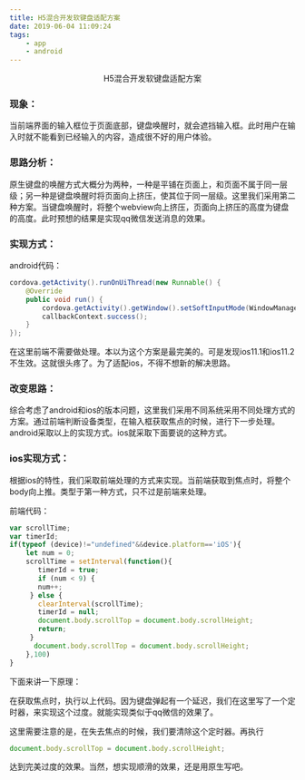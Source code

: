 ```yaml
---
title: H5混合开发软键盘适配方案
date: 2019-06-04 11:09:24
tags:  
    - app 
    - android             
---
```


<center>H5混合开发软键盘适配方案</center>
 <!-- more -->
 
### 现象：

​	当前端界面的输入框位于页面底部，键盘唤醒时，就会遮挡输入框。此时用户在输入时就不能看到已经输入的内容，造成很不好的用户体验。

### 思路分析：

​	原生键盘的唤醒方式大概分为两种，一种是平铺在页面上，和页面不属于同一层级；另一种是键盘唤醒时将页面向上挤压，使其位于同一层级。这里我们采用第二种方案。当键盘唤醒时，将整个webview向上挤压，页面向上挤压的高度为键盘的高度。此时预想的结果是实现qq微信发送消息的效果。

### 实现方式：

android代码：

```java
cordova.getActivity().runOnUiThread(new Runnable() {
    @Override
    public void run() {
        cordova.getActivity().getWindow().setSoftInputMode(WindowManager.LayoutParams.SOFT_INPUT_ADJUST_RESIZE);
        callbackContext.success();
    }
});
```

在这里前端不需要做处理。本以为这个方案是最完美的。可是发现ios11.1和ios11.2不生效。这就很头疼了。为了适配ios，不得不想新的解决思路。

### 改变思路：

​	综合考虑了android和ios的版本问题，这里我们采用不同系统采用不同处理方式的方案。通过前端判断设备类型，在输入框获取焦点的时候，进行下一步处理。android采取以上的实现方式。ios就采取下面要说的这种方式。

### ios实现方式：

​	根据ios的特性，我们采取前端处理的方式来实现。当前端获取到焦点时，将整个body向上推。类型于第一种方式，只不过是前端来处理。

前端代码：

```javascript
var scrollTime;
var timerId;
if(typeof (device)!="undefined"&&device.platform=='iOS'){
    let num = 0;
    scrollTime = setInterval(function(){
       timerId = true;
       if (num < 9) {
       num++;
     } else {
       clearInterval(scrollTime);
       timerId = null;
       document.body.scrollTop = document.body.scrollHeight;
       return;
     }
      document.body.scrollTop = document.body.scrollHeight;
    },100)
}
```

下面来讲一下原理：

在获取焦点时，执行以上代码。因为键盘弹起有一个延迟，我们在这里写了一个定时器，来实现这个过度。就能实现类似于qq微信的效果了。

这里需要注意的是，在失去焦点的时候，我们要清除这个定时器。再执行

```javascript
document.body.scrollTop = document.body.scrollHeight;
```

达到完美过度的效果。当然，想实现顺滑的效果，还是用原生写吧。